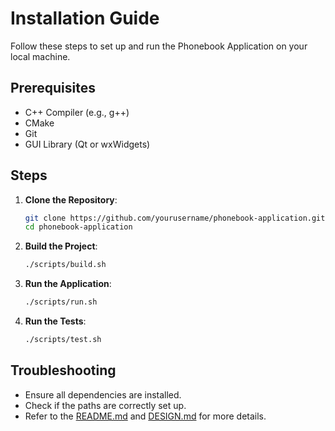 # Installation Guide

Follow these steps to set up and run the Phonebook Application on your local machine.

## Prerequisites

- C++ Compiler (e.g., g++)
- CMake
- Git
- GUI Library (Qt or wxWidgets)

## Steps

1. **Clone the Repository**:
    ```bash
    git clone https://github.com/yourusername/phonebook-application.git
    cd phonebook-application
    ```

2. **Build the Project**:
    ```bash
    ./scripts/build.sh
    ```

3. **Run the Application**:
    ```bash
    ./scripts/run.sh
    ```

4. **Run the Tests**:
    ```bash
    ./scripts/test.sh
    ```

## Troubleshooting

- Ensure all dependencies are installed.
- Check if the paths are correctly set up.
- Refer to the [README.md](README.md) and [DESIGN.md](DESIGN.md) for more details.
